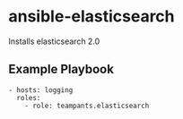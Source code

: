 # ansible-elasticsearch
Installs elasticsearch 2.0

## Example Playbook

    - hosts: logging
      roles:
        - role: teampants.elasticsearch
